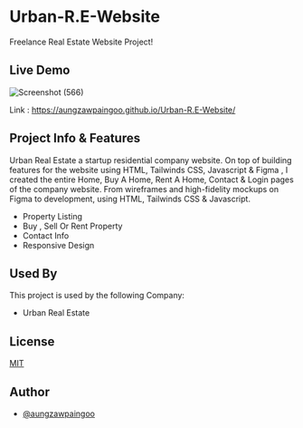 
# Urban-R.E-Website

Freelance Real Estate Website Project!


    
## Live Demo 
![Screenshot (566)](https://user-images.githubusercontent.com/86042513/148639487-fa482b14-f0ad-485f-bf46-b4d6bb533c99.png)




  
Link : https://aungzawpaingoo.github.io/Urban-R.E-Website/

  
## Project Info & Features
Urban Real Estate a startup residential company website. On top of building features for the website using HTML, Tailwinds CSS, Javascript & Figma , I created the entire Home, Buy A Home, Rent A Home, Contact & Login pages of the company website. From wireframes and high-fidelity mockups on Figma to development, using HTML, Tailwinds CSS & Javascript.

- Property Listing
- Buy , Sell Or Rent Property
- Contact Info 
- Responsive Design 

  
## Used By

This project is used by the following Company:

- Urban Real Estate 

  
## License

[MIT](https://choosealicense.com/licenses/mit/)

  
## Author

- [@aungzawpaingoo](https://github.com/aungzawpaingoo)

  
